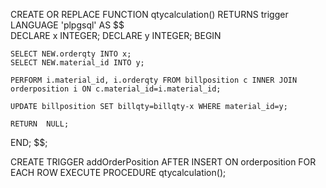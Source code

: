 CREATE OR REPLACE FUNCTION qtycalculation()
	RETURNS trigger
	LANGUAGE 'plpgsql'
AS $$	
	DECLARE x INTEGER;
	DECLARE y INTEGER;
BEGIN

	SELECT NEW.orderqty INTO x;
	SELECT NEW.material_id INTO y;
  	
	PERFORM i.material_id, i.orderqty FROM billposition c INNER JOIN orderposition i ON c.material_id=i.material_id;
	
	UPDATE billposition SET billqty=billqty-x WHERE material_id=y;
	
	RETURN	NULL;

END;
	$$;
	




CREATE TRIGGER addOrderPosition
	AFTER INSERT ON orderposition
	FOR EACH ROW
	EXECUTE PROCEDURE qtycalculation();